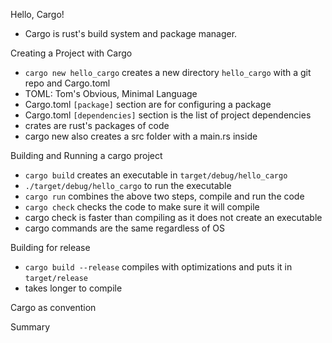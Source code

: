 Hello, Cargo!
- Cargo is rust's build system and package manager.

Creating a Project with Cargo
- `cargo new hello_cargo` creates a new directory `hello_cargo` with a git repo and Cargo.toml
- TOML: Tom's Obvious, Minimal Language
- Cargo.toml `[package]` section are for configuring a package
- Cargo.toml `[dependencies]` section is the list of project dependencies
- crates are rust's packages of code
- cargo new also creates a src folder with a main.rs inside

Building and Running a cargo project
- `cargo build` creates an executable in `target/debug/hello_cargo`
- `./target/debug/hello_cargo` to run the executable
- `cargo run` combines the above two steps, compile and run the code
- `cargo check` checks the code to make sure it will compile
- cargo check is faster than compiling as it does not create an executable
- cargo commands are the same regardless of OS

Building for release
- `cargo build --release` compiles with optimizations and puts it in `target/release`
- takes longer to compile

Cargo as convention

Summary
